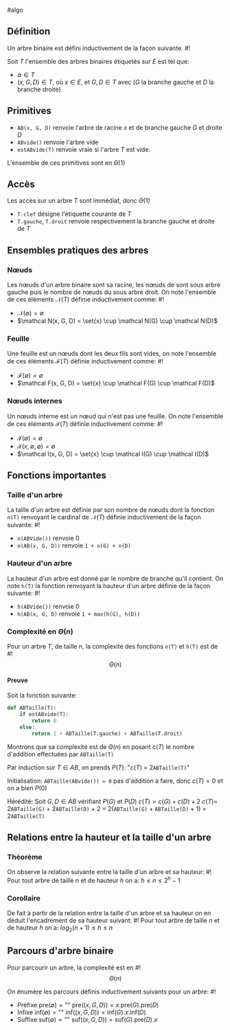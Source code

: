 #algo
## Définition
Un arbre binaire est défini inductivement de la façon suivante. #!

Soit $T$ l'ensemble des arbres binaires étiquetés sur $E$ est tel que:
- $\emptyset \in T$
- $(x, G, D) \in T$, où $x \in E$, et $G, D \in T$ avec ($G$ la branche gauche et $D$ la branche droite)
<!--ID: 1715690724166-->


## Primitives
- `AB(x, G, D)` renvoie l'arbre de racine $x$ et de branche gauche $G$ et droite $D$
- `ABvide()` renvoie l'arbre vide
- `estABvide(T)` renvoie vraie si l'arbre $T$ est vide.

L'ensemble de ces primitives sont en $\Theta(1)$

## Accès
Les accès sur un arbre $T$ sont immédiat, donc $\Theta(1)$
- `T.clef` désigne l'étiquette courante de $T$
- `T.gauche`, `T.droit` renvoie respectivement la branche gauche et droite de $T$

## Ensembles pratiques des arbres
### Nœuds
Les nœuds d'un arbre binaire sont sa racine, les nœuds de sont sous arbre gauche puis le nombre de nœuds du sous arbre droit. On note l'ensemble de ces éléments $\mathcal N(T)$ définie inductivement comme: #!
- $\mathcal N(\emptyset) = \emptyset$
- $\mathcal N(x, G, D) = \set{x} \cup \mathcal N(G) \cup \mathcal N(D)$
<!--ID: 1715690724168-->


### Feuille
Une feuille est un nœuds dont les deux fils sont vides, on note l'ensemble de ces éléments $\mathcal F(T)$ définie inductivement comme: #!
- $\mathcal F(\emptyset) = \emptyset$
- $\mathcal F(x, G, D) = \set{x} \cup \mathcal F(G) \cup \mathcal F(D)$
<!--ID: 1715690724169-->


### Nœuds internes
Un nœuds interne est un nœud qui n'est pas une feuille. On note l'ensemble de ces éléments $\mathcal I(T)$ définie inductivement comme: #!
- $\mathcal I(\emptyset) = \emptyset$
- $\mathcal I(x, \emptyset, \emptyset) = \emptyset$
- $\mathcal I(x, G, D) = \set{x} \cup \mathcal I(G) \cup \mathcal I(D)$
<!--ID: 1715690724171-->


## Fonctions importantes

### Taille d'un arbre
La taille d'un arbre est définie par son nombre de nœuds dont la fonction `n(T)` renvoyant le cardinal de $\mathcal N(T)$ définie inductivement de la façon suivante: #!

- `n(ABVide())` renvoie 0
- `n(AB(x, G, D))` renvoie `1 + n(G) + n(D)`
<!--ID: 1715690724173-->


### Hauteur d'un arbre
La hauteur d'un arbre est donné par le nombre de branche qu'il contient. On note `h(T)` la fonction renvoyant la hauteur d'un arbre définie de la façon suivante: #!

- `h(ABVide())` renvoie 0
- `h(AB(x, G, D)` renvoie  `1 + max(h(G), h(D))`
<!--ID: 1715690724175-->


### Complexité en $\Theta(n)$
Pour un arbre $T$, de taille $n$, la complexité des fonctions `n(T)` et `h(T)` est de #!
$$\Theta(n)$$
<!--ID: 1715690724176-->


#### Preuve
Soit la fonction suivante:
```python
def ABTaille(T):
	if estABvide(T):
		return 0
	else:
		return 1 + ABTaille(T.gauche) + ABTaille(T.droit)
```

Montrons que sa complexité est de $\Theta(n)$ en posant $c(T)$ le nombre d'addition effectuées par `ABTaille(T)`

Par induction sur $T \in AB$, on prends $P(T):$ "$c(T)$ = 2`ABTaille(T)`"

Initialisation: `ABTaille(ABvide()) = 0` pas d'addition à faire, donc $c(T) = 0$ et on a bien $P(0)$

Hérédité: Soit $G, D \in AB$ vérifiant $P(G)$ et $P(D)$
$c(T) = c(G) + c(D) + 2$
$c(T) =$ 2`ABTaille(G)` + 2`ABTaille(D)` + 2 = 2(`ABTaille(G)` + `ABTaille(D)` + 1) = 2`ABTaille(T)`
$$\tag*{$\blacksquare$}$$
## Relations entre la hauteur et la taille d'un arbre
### Théorème
On observe la relation suivante entre la taille d'un arbre et sa hauteur: #!
Pour tout arbre de taille $n$ et de hauteur $h$ on a: $h \leq n \leq 2^h-1$
<!--ID: 1715690724178-->


### Corollaire
De fait à partir de la relation entre la taille d'un arbre et sa hauteur on en déduit l'encadrement de sa hauteur suivant: #!
Pour tout arbre de taille $n$ et de hauteur $h$ on a: $log_2(n+1)\leq h \leq n$
<!--ID: 1715690724180-->


## Parcours d'arbre binaire
Pour parcourir un arbre, la complexité est en #!
$$\Theta(n)$$
<!--ID: 1715690724181-->


On énumère les parcours définis inductivement suivants pour un arbre: #!

- Préfixe
	$\text{pre}(\emptyset) = \text{""}$
	$\text{pre}((x, G, D)) = x.\text{pre}(G).\text{pre}(D)$
- Infixe
	$\text{inf}(\emptyset) = \text{""}$
	$\text{inf}((x, G, D)) = \text{inf}(G).x.\text{inf}(D)$
- Suffixe
	$\text{suf}(\emptyset) = \text{""}$
	$\text{suf}((x, G, D)) = \text{suf}(G).\text{pre}(D).x$
<!--ID: 1715690724183-->


